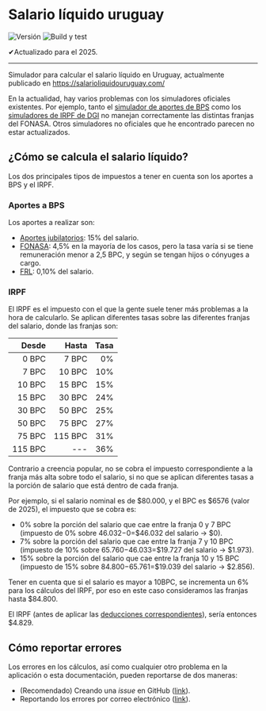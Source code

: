 # Salario líquido uruguay

![Versión](https://img.shields.io/github/package-json/v/ismaelpadilla/salario-liquido-uruguay?label=versi%C3%B3n)
![Build y test](https://github.com/ismaelpadilla/salario-liquido-uruguay/workflows/Build%20y%20test/badge.svg)

✔Actualizado para el 2025.

----

Simulador para calcular el salario líquido en Uruguay, actualmente publicado en https://salarioliquidouruguay.com/

En la actualidad, hay varios problemas con los simuladores oficiales existentes. Por ejemplo, tanto el [simulador de aportes de BPS](https://app1.bps.gub.uy/AcercaSimuladorCalculosWeb/paginas/simuladorPersona/otras/ingresoDatosIC.jsf) como los [simuladores de IRPF de DGI](https://www.gub.uy/direccion-general-impositiva/politicas-y-gestion/simulador-irpf-mensual-2024) no manejan correctamente las distintas franjas del FONASA. Otros simuladores no oficiales que he encontrado parecen no estar actualizados.

## ¿Cómo se calcula el salario líquido?

Los dos principales tipos de impuestos a tener en cuenta son los aportes a BPS y el IRPF.

### Aportes a BPS

Los aportes a realizar son:

- [Aportes jubilatorios](https://www.bps.gub.uy/10305/aporte-jubilatorio.html): 15% del salario.
- [FONASA](https://www.bps.gub.uy/10310/fondo-nacional-de-salud-fonasa.html): 4,5% en la mayoría de los casos, pero la tasa varía si se tiene remuneración menor a 2,5 BPC, y según se tengan hijos o cónyuges a cargo. 
- [FRL](https://www.bps.gub.uy/10322/fondo-reconversion-laboral-frl.html): 0,10% del salario.

### IRPF

El IRPF es el impuesto con el que la gente suele tener más problemas a la hora de calcularlo. Se aplican diferentes tasas sobre las diferentes franjas del salario, donde las franjas son:

| Desde    | Hasta     | Tasa  |
| -------: |----------:| -----:|
| 0 BPC    | 7 BPC     | 0%    |
| 7 BPC    | 10 BPC    | 10%   |
| 10 BPC   | 15 BPC    | 15%   |
| 15 BPC   | 30 BPC    | 24%   |
| 30 BPC   | 50 BPC    | 25%   |
| 50 BPC   | 75 BPC    | 27%   |
| 75 BPC   | 115 BPC   | 31%   |
| 115 BPC  | ---       | 36%   |

Contrario a creencia popular, no se cobra el impuesto correspondiente a la franja más alta sobre todo el salario, si no que se aplican diferentes tasas a la porción de salario que está dentro de cada franja.

Por ejemplo, si el salario nominal es de $80.000, y el BPC es $6576 (valor de 2025), el impuesto que se cobra es:

- 0% sobre la porción del salario que cae entre la franja 0 y 7 BPC (impuesto de 0% sobre $46.032-$0=$46.032 del salario -> $0).
- 7% sobre la porción del salario que cae entre la franja 7 y 10 BPC (impuesto de 10% sobre $65.760-$46.033=$19.727 del salario -> $1.973).
- 15% sobre la porción del salario que cae entre la franja 10 y 15 BPC (impuesto de 15% sobre $84.800-$65.761=$19.039 del salario -> $2.856).

Tener en cuenta que si el salario es mayor a 10BPC, se incrementa un 6% para los cálculos del IRPF, por eso en este caso consideramos las franjas hasta $84.800.

El IRPF (antes de aplicar las [deducciones correspondientes](https://www.dgi.gub.uy/wdgi/page?2,principal,_Ampliacion,O,es,0,PAG;CONC;40;1;D;cuales-son-las-deducciones-personales-admitidas-en-la-liquidacion-del-irpf-33486;5;PAG;)), sería entonces $4.829.

## Cómo reportar errores

Los errores en los cálculos, así como cualquier otro problema en la aplicación o esta documentación, pueden reportarse de dos maneras:

- (Recomendado) Creando una *issue* en GitHub ([link](https://github.com/ismaelpadilla/salario-liquido-uruguay/issues/new)).
- Reportando los errores por correo electrónico ([link](mailto:padillaismael92@gmail.com)).
